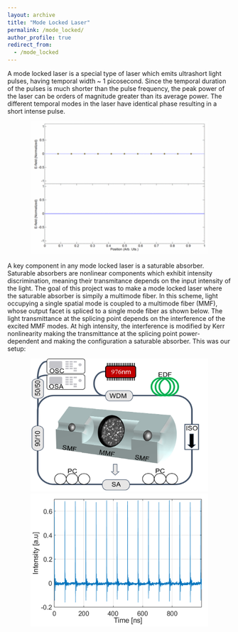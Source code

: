 ```yaml
---
layout: archive
title: "Mode Locked Laser"
permalink: /mode_locked/
author_profile: true
redirect_from:
  - /mode_locked
--- 
```

A mode locked laser is a special type of laser which emits ultrashort light pulses, having temporal width ~ 1 picosecond. Since the temporal duration of the pulses is much shorter than the pulse frequency, the peak power of the laser can be orders of magnitude greater than its average power. The different temporal modes in the laser have identical phase resulting in a short intense pulse.

<p align="center">
  <img src='/images/Mode_locking_example.gif' width="400" height="300">
</p>
A key component in any mode locked laser is a saturable absorber. Saturable absorbers are nonlinear components which exhibit intensity discrimination, meaning their transmitance depends on the input intensity of the light. The goal of this project was to make a mode locked laser where the saturable absorber is simpily a multimode fiber. In this scheme, light occupying a single spatial mode is coupled to a multimode fiber (MMF), whose output facet is spliced to a single mode fiber as shown below. The light transmittance at the splicing point depends on the interference of the excited MMF modes. At high intensity, the interference is modified by Kerr nonlinearity making the transmittance at the splicing point power-dependent and making the configuration a saturable absorber. This was our setup:
<p align="center">
  <img src='/images/Setup.png' width="400" height="300"> <img src='/images/mode_locked_results.png' width="400" height="300">
</p>
<p align="center">
 
</p>
 
